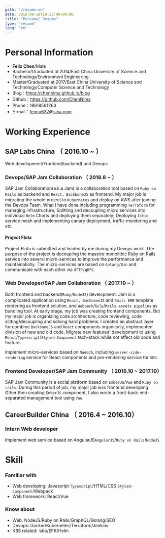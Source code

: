 ```yaml
---
path: "/resume-en"
date: 2019-09-10T10:23:40+08:00
title: "Personal Resume"
type: "resume"
lang: "en"
---
```


# Personal Information
 - **Felix Chen**/Male
 - Bachelor/Graduated at 2014/East China University of Science and Technology/Environment Engineering
 - Master/Graduated at 2017/East China University of Science and Technology/Computer Science and Technology
 - Blog：https://chennima.github.io/blog
 - Github：https://github.com/ChenNima
 - Phone：18918561263
 - E-mail：fennu637@sina.com

# Working Experience

## SAP Labs China （ 2016.10 ~  ）
Web development(Frontend/backend) and Devops
### Devops/SAP Jam Collaboration （ 2018.8 ~  ）
SAP Jam Collaboration(a.k.a Jam) is a collaboration tool based on `Ruby on Rails` as backend and `React`，`BackboneJS` as frontend. My major job is migrating the whole project to `Kubernetes` and deploy on AWS after joining the Devops Team. What I have done including programming `Terraform` for managing infrastructure; Splitting and decoupling micro services into individual `Helm` Charts and deploying them separately; Deploying `Istio` service mesh and implementing canary deployment, traffic monitoring and etc.
#### Project Flota
Project Flota is submitted and leaded by me during my Devops work. The purpose of the project is decoupling the massive monolithic Ruby on Rails service into several micro-services to improve the performance and maintainability. The micro-services are based on `Golang/Gin` and communicate with each other via `HTTP/gRPC`.

### Web Developer/SAP Jam Collaboration （ 2017.10 ~  ）
Both frontend and backend(`Ruby/NodeJS`) development. Jam is a complicated application using `React`，`BackboneJS` and `Rails ERB` template rendering as frontend solution, and `Webpack`/`Gulp`/`Rails assets pipeline` as bundling tool. At early stage, my job was creating frontend components. But my major job is organizing code architecture, code reviewing, code slitting/decoupling and solving hard problems. I created an abstract layer for combine `BackboneJS` and `React` components organically, implemented division of new and old code. Migrate new features' development to using `React`/`Typescript`/`Styled-Component` tech-stack while not affect old code and feature.

Implement micro-services based on `NodeJS`, including `server-side-rendering` service for React components and pre-rendering service for `SEO`.
### Frontend Developer/SAP Jam Community （ 2016.10 ~  2017.10）
SAP Jam Community is a social platform based on `EmberJS`/`Vue` and `Ruby on rails`. During this period of job, my major job was frontend developing. Other then creating `EmberJS` component, I also wrote a front-back-end-separated management tool using `Vue`.
## CareerBuilder China （ 2016.4 ~  2016.10）

### Intern Web developer
Implement web service based on AngularJS`AngularJS`/`Ruby on Rails`/`NodeJS`

# Skill

### Familiar with
- Web developing: Javascript `Typescript`/HTML/CSS `Styled-Component`/Webpack
- Web framework: React/Vue

### Know about
- Web: NodeJS/Ruby on Rails/GraphQL/Golang/SEO
- Devops: Docker/Kubernetes/Terraform/Jenkins
- K8S related: Istio/EFK/Helm
